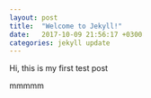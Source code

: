 ```yaml
---
layout: post
title:  "Welcome to Jekyll!"
date:   2017-10-09 21:56:17 +0300
categories: jekyll update
---
```

Hi, this is my first test post

mmmmm